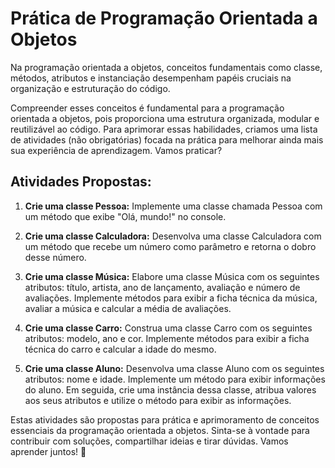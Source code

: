 # Prática de Programação Orientada a Objetos

Na programação orientada a objetos, conceitos fundamentais como classe, métodos, atributos e instanciação desempenham papéis cruciais na organização e estruturação do código.

Compreender esses conceitos é fundamental para a programação orientada a objetos, pois proporciona uma estrutura organizada, modular e reutilizável ao código. Para aprimorar essas habilidades, criamos uma lista de atividades (não obrigatórias) focada na prática para melhorar ainda mais sua experiência de aprendizagem. Vamos praticar?

## Atividades Propostas:

1. **Crie uma classe Pessoa:** Implemente uma classe chamada Pessoa com um método que exibe "Olá, mundo!" no console.
   
2. **Crie uma classe Calculadora:** Desenvolva uma classe Calculadora com um método que recebe um número como parâmetro e retorna o dobro desse número.
   
3. **Crie uma classe Música:** Elabore uma classe Música com os seguintes atributos: título, artista, ano de lançamento, avaliação e número de avaliações. Implemente métodos para exibir a ficha técnica da música, avaliar a música e calcular a média de avaliações.
   
4. **Crie uma classe Carro:** Construa uma classe Carro com os seguintes atributos: modelo, ano e cor. Implemente métodos para exibir a ficha técnica do carro e calcular a idade do mesmo.
   
5. **Crie uma classe Aluno:** Desenvolva uma classe Aluno com os seguintes atributos: nome e idade. Implemente um método para exibir informações do aluno. Em seguida, crie uma instância dessa classe, atribua valores aos seus atributos e utilize o método para exibir as informações.

Estas atividades são propostas para prática e aprimoramento de conceitos essenciais da programação orientada a objetos. Sinta-se à vontade para contribuir com soluções, compartilhar ideias e tirar dúvidas. Vamos aprender juntos! 🚀
